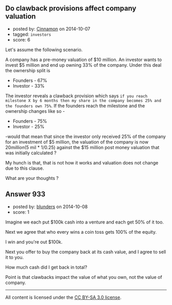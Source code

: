 ## Do clawback provisions affect company valuation

- posted by: [Cinnamon](https://stackexchange.com/users/1456951/cinnamon) on 2014-10-07
- tagged: `investors`
- score: 6

Let's assume the following scenario.

A company has a pre-money valuation of $10 million. An investor wants to invest $5 million and end up owning 33% of the company. Under this deal the ownership split is

 - Founders - 67% 
 - Investor - 33%

The investor reveals a clawback provision which says `if you reach milestone X by 6 months then my share in the company becomes 25% and the founders own 75%`. If the founders reach the milestone and the ownership changes like so -


 - Founders - 75% 
 - Investor - 25%

-would that mean that since the investor only received 25% of the company for an investment of $5 million, the valuation of the company is now $20 million ($5 mil * 1/0.25) against the $15 million post money valuation that was initially calculated ?

My hunch is that, that is not how it works and valuation does not change due to this clause.

What are your thoughts ?


## Answer 933

- posted by: [blunders](https://stackexchange.com/users/216182/blunders) on 2014-10-08
- score: 1

Imagine we each put $100k cash into a venture and each get 50% of it too.

Next we agree that who every wins a coin toss gets 100% of the equity.

I win and you're out $100k.

Next you offer to buy the company back at its cash value, and I agree to sell it to you.

How much cash did I get back in total?  

Point is that clawbacks impact the value of what you own, not the value of company.



---

All content is licensed under the [CC BY-SA 3.0 license](https://creativecommons.org/licenses/by-sa/3.0/).
